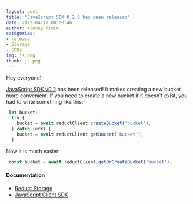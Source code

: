 ```yaml
---
layout: post 
title: "JavaScript SDK 0.2.0 has been released"
date: 2022-04-17 00:00:46 
author: Alexey Timin 
categories:
- release
- Storage
- SDKs
img: js.png
thumb: js.png
---
```

Hey everyone!

[JavaScript SDK v0.2](https://github.com/reduct-storage/reduct-js/releases/tag/v0.2.0) has been released! It makes
creating a new bucket more convenient. If you need to create a new bucket if it doesn't exist, you had to write something
like this:

```javascript
 let bucket;
  try {
    bucket = await reductClient.createBucket('bucket');
  } catch (err) {
    bucket = await reductClient.getBucket('bucket');
  }
```

Now it is much easier:

```javascript
 const bucket = await reductClient.getOrCreateBucket('bucket');
```

#### Documentation

* [Reduct Storage][1]
* [JavaScript Client SDK][2]

[1]:https://docs.reduct-storage.dev
[2]:https://reduct-js.readthedocs.io/en/latest/

